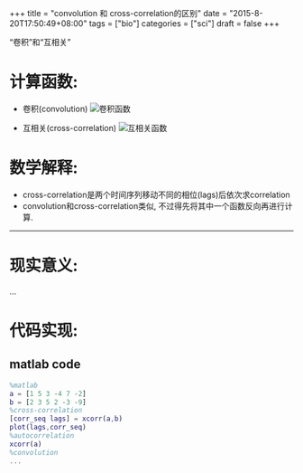 +++
title = "convolution 和 cross-correlation的区别"
date = "2015-8-20T17:50:49+08:00"
tags = ["bio"]
categories = ["sci"]
draft = false
+++

“卷积”和“互相关”

<!--more-->


# 计算函数:

- 卷积(convolution)
![卷积函数](/images/convolution_func.png)

- 互相关(cross-correlation)
![互相关函数](/images/cross-correlation_func.png)

# 数学解释:
- cross-correlation是两个时间序列移动不同的相位(lags)后依次求correlation
- convolution和cross-correlation类似, 不过得先将其中一个函数反向再进行计算.

***

# 现实意义:
...


# 代码实现:
## matlab code
```matlab
%matlab
a = [1 5 3 -4 7 -2]
b = [2 3 5 2 -3 -9]
%cross-correlation
[corr_seq lags] = xcorr(a,b)
plot(lags,corr_seq)
%autocorrelation
xcorr(a)
%convolution
...

```
